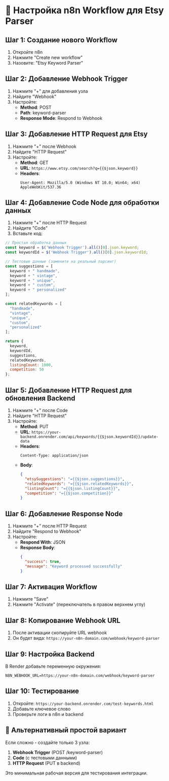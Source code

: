 # 🚀 Настройка n8n Workflow для Etsy Parser

## Шаг 1: Создание нового Workflow

1. Откройте n8n
2. Нажмите "Create new workflow"
3. Назовите: "Etsy Keyword Parser"

## Шаг 2: Добавление Webhook Trigger

1. Нажмите "+" для добавления узла
2. Найдите "Webhook"
3. Настройте:
   - **Method**: POST
   - **Path**: keyword-parser
   - **Response Mode**: Respond to Webhook

## Шаг 3: Добавление HTTP Request для Etsy

1. Нажмите "+" после Webhook
2. Найдите "HTTP Request"
3. Настройте:
   - **Method**: GET
   - **URL**: `https://www.etsy.com/search?q={{$json.keyword}}`
   - **Headers**: 
     ```
     User-Agent: Mozilla/5.0 (Windows NT 10.0; Win64; x64) AppleWebKit/537.36
     ```

## Шаг 4: Добавление Code Node для обработки данных

1. Нажмите "+" после HTTP Request
2. Найдите "Code"
3. Вставьте код:
```javascript
// Простая обработка данных
const keyword = $('Webhook Trigger').all()[0].json.keyword;
const keywordId = $('Webhook Trigger').all()[0].json.keywordId;

// Тестовые данные (замените на реальный парсинг)
const suggestions = [
  keyword + " handmade",
  keyword + " vintage", 
  keyword + " unique",
  keyword + " custom",
  keyword + " personalized"
];

const relatedKeywords = [
  "handmade",
  "vintage", 
  "unique",
  "custom",
  "personalized"
];

return {
  keyword,
  keywordId,
  suggestions,
  relatedKeywords,
  listingCount: 1000,
  competition: 50
};
```

## Шаг 5: Добавление HTTP Request для обновления Backend

1. Нажмите "+" после Code
2. Найдите "HTTP Request"
3. Настройте:
   - **Method**: PUT
   - **URL**: `https://your-backend.onrender.com/api/keywords/{{$json.keywordId}}/update-data`
   - **Headers**:
     ```
     Content-Type: application/json
     ```
   - **Body**:
     ```json
     {
       "etsySuggestions": "={{$json.suggestions}}",
       "relatedKeywords": "={{$json.relatedKeywords}}",
       "listingCount": "={{$json.listingCount}}",
       "competition": "={{$json.competition}}"
     }
     ```

## Шаг 6: Добавление Response Node

1. Нажмите "+" после HTTP Request
2. Найдите "Respond to Webhook"
3. Настройте:
   - **Respond With**: JSON
   - **Response Body**:
     ```json
     {
       "success": true,
       "message": "Keyword processed successfully"
     }
     ```

## Шаг 7: Активация Workflow

1. Нажмите "Save"
2. Нажмите "Activate" (переключатель в правом верхнем углу)

## Шаг 8: Копирование Webhook URL

1. После активации скопируйте URL webhook
2. Он будет вида: `https://your-n8n-domain.com/webhook/keyword-parser`

## Шаг 9: Настройка Backend

В Render добавьте переменную окружения:
```
N8N_WEBHOOK_URL=https://your-n8n-domain.com/webhook/keyword-parser
```

## Шаг 10: Тестирование

1. Откройте: `https://your-backend.onrender.com/test-keywords.html`
2. Добавьте ключевое слово
3. Проверьте логи в n8n и backend

## 🔧 Альтернативный простой вариант

Если сложно - создайте только 3 узла:

1. **Webhook Trigger** (POST /keyword-parser)
2. **Code** (с тестовыми данными)
3. **HTTP Request** (PUT в backend)

Это минимальная рабочая версия для тестирования интеграции. 